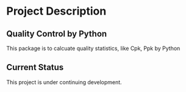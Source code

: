 #  **Project Description** 


## Quality Control by Python


This package is to calcuate quality statistics, like Cpk, Ppk by Python



## Current Status

This project is under continuing  development.




